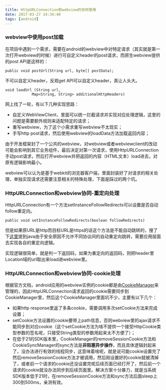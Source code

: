 ```yaml
---
title: HttpURLConnection和webview的协同使用
date: 2017-03-27 14:34:40
tags: [android]
---
```


### webview中使用post加载

在项目中遇到一个需求，需要在android的webview中对特定请求（其实就是第一次打开webview的时候）进行可自定义header的post请求，而原生webview提供的post API是这样的：

	public void postUrl(String url, byte[] postData);

不可以自定义header，反观get API可以自定义header，真让人头大。

	void loadUrl (String url, 
                Map<String, String> additionalHttpHeaders)

<!--more-->

网上找了一轮，有以下几种实现思路：

* 自定义WebViewClient，里面可以统一拦截请求并实现对应处理逻辑，这里的问题是需要额外规则来适配特定的请求；
* 重写webview，为了这个小需求重写webview不太现实；
* 手写http post请求，然后使用webview的loadData方法加载返回内容；

由于开发框架封了一个公共的webview，对webview或者webviewclient的改动可能会影响到其它业务组件，最后决定对第一次请求，使用HttpURLConnection手动post请求，然后打开webview并把返回的内容（HTML文本）load进去，对原有逻辑影响最小。

webview可以认为是基于webkit的浏览器客户端，里面封装好了对请求的相关处理，单独实现请求还需要注意相关的特殊处理，下面是踩过的两个坑。

### HttpURLConnection和webview协同-重定向处理

HttpURLConnection有一个方法setInstanceFollowRedirects可以设置是否自动follow重定向。

	public void setInstanceFollowRedirects(boolean followRedirects)

但是如果原URL是http而目标URL是https的话这个方法是不能自动跳转的，搜了下[这里](http://bugs.java.com/bugdatabase/view_bug.do?bug_id=4620571)提到java由于安全原因不允许不同协议间的自动重定向跳转，需要应用层面去实现各自的重定向逻辑。

实现逻辑很简单，就是判一下返回码，如果为重定向的返回码，则把header里Location域的url取出来load进webview里。

### HttpURLConnection和webview协同-cookie处理

根据官方文档，android应用的webview实例的cookie都是由[CookieManager](https://developer.android.com/reference/android/webkit/CookieManager.html)来管理的，因此HttpURLConnection请求返回的cookie需要同步到CookieManager里，然后这个CookieManager里面坑不少，主要有以下几个：

* 如果http response里返了多条cookie，需要调用多次setCookie方法来完成设置；
* setCookie方法设置的cookie要带上path信息，否则webview里的ajax请求不能同步到对应cookie（这个setCookie方法为啥不提供一个接受HttpCookie类型参数的签名呢，只接受String类型的参数用起来太不方便了）；
* 在低于21的SDK版本里，CookieManager的removeSessionCookie方法和CookieSyncManager的sync方法是**非阻塞异步操作**，而且具体逻辑封起来了，没办法进行有效的线程同步，这意味着啥呢，就是说可能cookie设置完了然后removeSessionCookie方法才被调用，然后刚设置好的cookie就被清掉了，或者前一个请求的cookie还没设置完呢后续页面已经打开了，然后前一个请求的cookie就没办法同步到后续页面里。解决方案十分暴力，就是当系统SDK版本低于21时，在removeSessionCookie方法和sync方法后面sleep上300到500ms，亲测有效。
